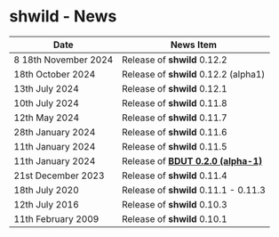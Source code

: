 # shwild - News


| Date                | News Item                                                                       |
| ------------------- | ------------------------------------------------------------------------------- |
8 18th November 2024  | Release of **shwild** 0.12.2                                                    |
| 18th October 2024   | Release of **shwild** 0.12.2 (alpha1)                                           |
| 13th July 2024      | Release of **shwild** 0.12.1                                                    |
| 10th July 2024      | Release of **shwild** 0.11.8                                                    |
| 12th May 2024       | Release of **shwild** 0.11.7                                                    |
| 28th January 2024   | Release of **shwild** 0.11.6                                                    |
| 11th January 2024   | Release of **shwild** 0.11.5                                                    |
| 11th January 2024   | Release of [**BDUT 0.2.0 (alpha-1)**](https://github.com/synesissoftware/BDUT9) |
| 21st December 2023  | Release of **shwild** 0.11.4                                                    |
| 18th July 2020      | Release of **shwild** 0.11.1 - 0.11.3                                           |
| 12th July 2016      | Release of **shwild** 0.10.3                                                    |
| 11th February 2009  | Release of **shwild** 0.10.1                                                    |


<!-- ########################### end of file ########################### -->

